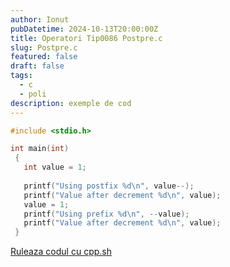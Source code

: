 ```yaml
---
author: Ionut
pubDatetime: 2024-10-13T20:00:00Z 
title: Operatori Tip0086 Postpre.c
slug: Postpre.c
featured: false
draft: false
tags:
  - c
  - poli
description: exemple de cod
---
```

```c
#include <stdio.h>

int main(int)
 { 
   int value = 1;
   
   printf("Using postfix %d\n", value--); 
   printf("Value after decrement %d\n", value);
   value = 1;
   printf("Using prefix %d\n", --value); 
   printf("Value after decrement %d\n", value);
 }

```
<a href='https://cpp.sh/?source=%23include+%3Cstdio.h%3E%0D%0A%0D%0Aint+main%28int%29%0D%0A+%7B+%0D%0A+++int+value+%3D+1%3B%0D%0A+++%0D%0A+++printf%28%22Using+postfix+%25d%5Cn%22%2C+value--%29%3B+%0D%0A+++printf%28%22Value+after+decrement+%25d%5Cn%22%2C+value%29%3B%0D%0A+++value+%3D+1%3B%0D%0A+++printf%28%22Using+prefix+%25d%5Cn%22%2C+--value%29%3B+%0D%0A+++printf%28%22Value+after+decrement+%25d%5Cn%22%2C+value%29%3B%0D%0A+%7D%0D%0A' target='_blank'> Ruleaza codul cu cpp.sh </a>